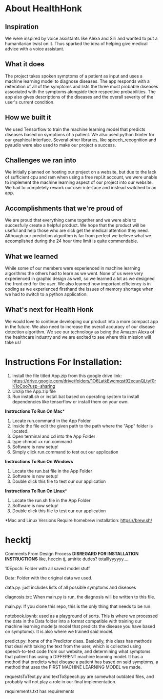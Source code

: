 # About HealthHonk

## Inspiration
We were inspired by voice assistants like Alexa and Siri and wanted to put a humanitarian twist on it. Thus sparked the idea of helping give medical advice with a voice assistant. 

## What it does
The project takes spoken symptoms of a patient as input and uses a machine learning model to diagnose diseases. The app responds with a reiteration of all of the symptoms and lists the three most probable diseases associated with the symptoms alongside their respective probabilities. The app also gives descriptions of the diseases and the overall severity of the user's current condition.

## How we built it
We used Tensorflow to train the machine learning model that predicts diseases based on symptoms of a patient. We also used python tkinter for our graphical interface. Several other libraries, like speech_recognition and pyaudio were also used to make our project a success.

## Challenges we ran into
We initially planned on hosting our project on a website, but due to the lack of sufficient cpu and ram when using a free repl.it account, we were unable to implement the machine learning aspect of our project into our website. We had to completely rework our user interface and instead switched to an app.

## Accomplishments that we're proud of
We are proud that everything came together and we were able to succesfully create a helpful product. We hope that the product will be useful and help those who are sick get the medical attention they need. Although our prediction algorithm is far from perfect we believe what we accomplished during the 24 hour time limit is quite commendable. 

## What we learned
While some of our members were experienced in machine learning algorithms the others had to learn as we went. None of us were very experienced in graphic design as well, so we learned a lot as we designed the front end for the user. We also learned how important efficiency is in coding as we experienced firsthand the issues of memory shortage when we had to switch to a python application.

## What's next for Health Honk
We would love to continue developing our product into a more compact app in the future. We also need to increase the overall accuracy of our disease detection algorithm. We see our technology as being the Amazon Alexa of the healthcare industry and we are excited to see where this mission will take us!

# Instructions For Installation:

1. Install the file titled App.zip from this google drive link: https://drive.google.com/drive/folders/1O6LatkEwcmqst92ecunQLtyf0rK1oCoo?usp=sharing
2. Unzip the App.zip file
3. Run install.sh or install.bat based on operating system to install dependencies like tensorflow or install them on your own.

**Instructions To Run On Mac***

1. Locate run.command in the App Folder
2. Inside the file edit the given path to the path where the "App" folder is located.
3. Open terminal and cd into the App Folder
4. type chmod +x run.command
5. Software is now setup!
6. Simply click run.command to test out our application

**Instructions To Run On Windows**

1. Locate the run.bat file in the App Folder
2. Software is now setup!
3. Double click this file to test our our application

**Instructions To Run On Linux***

1. Locate the run.sh file in the App Folder
2. Software is now setup!
3. Double click this file to test our our application

*Mac and Linux Versions Require homebrew installation: https://brew.sh/


# hecktj
Comments From Design Process **DISREGARD FOR INSTALLATION INSTRUCTIONS**
like, heccin tj, amirite dudes? totalllyyyyyy....

10Epoch: Folder with all saved model stuff

Data: Folder with the original data we used.

data.py: just includes lists of all possible symptoms and diseases

diagnosis.txt: When main.py is run, the diagnosis will be written to this file.

main.py: If you clone this repo, this is the only thing that needs to be run.

notebook.ipynb: used as a playground of sorts. This is where we processed the data in the Data folder into a format compatible with training our machine learning model(a model that predicts the disease you have based on symptoms). It is also where we trained said model.

predict.py: home of the Predictor class. Basically, this class has methods that deal with taking the text from the user, which is collected using speech-to-text code from our website, and determining what symptoms that patient has using a DIFFERENT machine learning model. It has a method that predicts what disease a patient has based on said symptoms, a method that uses the FIRST MACHINE LEARNING MODEL we made.

requestsToText.py and textToSpeech.py are somewhat outdated files, and probably will not play a role in our final implementation.

requirements.txt has requirements


